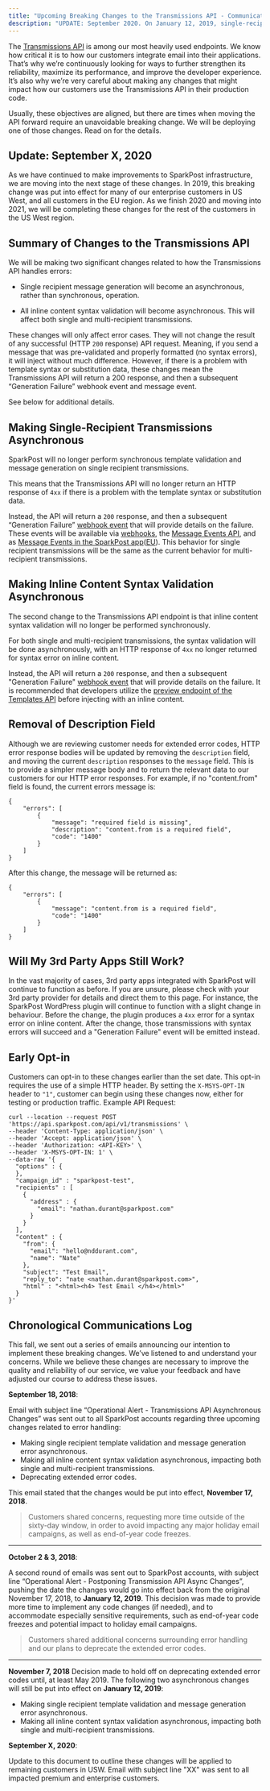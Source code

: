 ```yaml
---
title: "Upcoming Breaking Changes to the Transmissions API - Communications Log"
description: "UPDATE: September 2020. On January 12, 2019, single-recipient transmissions and inline content validation will become asynchronous."
---
```


The [Transmissions API](https://developers.sparkpost.com/api/transmissions/) is among our most heavily used endpoints. We know how critical it is to how our customers integrate email into their applications. That’s why we’re continuously looking for ways to further strengthen its reliability, maximize its performance, and improve the developer experience. It’s also why we’re very careful about making any changes that might impact how our customers use the Transmissions API in their production code.

Usually, these objectives are aligned, but there are times when moving the API forward require an unavoidable breaking change. We will be deploying one of those changes. Read on for the details.

## Update: September X, 2020

As we have continued to make improvements to SparkPost infrastructure, we are moving into the next stage of these changes.  In 2019, this breaking change was put into effect for many of our enterprise customers in US West, and all customers in the EU region.  As we finish 2020 and moving into 2021, we will be completing these changes for the rest of the customers in the US West region.

## Summary of Changes to the Transmissions API

We will be making two significant changes related to how the Transmissions API handles errors:

* Single recipient message generation will become an asynchronous, rather than synchronous, operation.

* All inline content syntax validation will become asynchronous. This will affect both single and multi-recipient transmissions.

These changes will only affect error cases. They will not change the result of any successful (HTTP `200` response) API request. Meaning, if you send a message that was pre-validated and properly formatted (no syntax errors), it will inject without much difference. However, if there is a problem with template syntax or substitution data, these changes mean the Transmissions API will return a 200 response, and then a subsequent “Generation Failure” webhook event and message event.

See below for additional details.

## Making Single-Recipient Transmissions Asynchronous

SparkPost will no longer perform synchronous template validation and message generation on single recipient transmissions.

This means that the Transmissions API will no longer return an HTTP response of `4xx` if there is a problem with the template syntax or substitution data.

Instead, the API will return a `200` response, and then a subsequent “Generation Failure” [webhook event](https://www.sparkpost.com/docs/tech-resources/webhook-event-reference/) that will provide details on the failure. These events will be available via [webhooks](https://www.sparkpost.com/docs/tech-resources/webhook-event-reference/), the [Message Events API](https://www.sparkpost.com/docs/tech-resources/webhook-event-reference/), and as [Message Events in the SparkPost app](https://app.sparkpost.com/reports/message-events)([EU](https://app.eu.sparkpost.com/reports/message-events)). This behavior for single recipient transmissions will be the same as the current behavior for multi-recipient transmissions.

## Making Inline Content Syntax Validation Asynchronous

The second change to the Transmissions API endpoint is that inline content syntax validation will no longer be performed synchronously.

For both single and multi-recipient transmissions, the syntax validation will be done asynchronously, with an HTTP response of `4xx` no longer returned for syntax error on inline content.

Instead, the API will return a `200` response, and then a subsequent "Generation Failure" [webhook event](https://www.sparkpost.com/docs/tech-resources/webhook-event-reference/) that will provide details on the failure. It is recommended that developers utilize the [preview endpoint of the Templates API](https://developers.sparkpost.com/api/templates/#templates-post-preview-a-template) before injecting with an inline content.

## Removal of Description Field

Although we are reviewing customer needs for extended error codes, HTTP error response bodies will be updated by removing the `description` field, and moving the current `description` responses to the `message` field. This is to provide a simpler message body and to return the relevant data to our customers for our HTTP error responses.  For example, if no "content.from" field is found, the current errors message is:

```
{
    "errors": [
        {
            "message": "required field is missing",
            "description": "content.from is a required field",
            "code": "1400"
        }
    ]
}
```

After this change, the message will be returned as:
```
{
    "errors": [
        {
            "message": "content.from is a required field",
            "code": "1400"
        }
    ]
}
```

## Will My 3rd Party Apps Still Work?

In the vast majority of cases, 3rd party apps integrated with SparkPost will continue to function as before. If you are unsure, please check with your 3rd party provider for details and direct them to this page. For instance, the SparkPost WordPress plugin will continue to function with a slight change in behaviour. Before the change, the plugin produces a `4xx` error for a syntax error on inline content. After the change, those transmissions with syntax errors will succeed and a "Generation Failure" event will be emitted instead.

## Early Opt-in

Customers can opt-in to these changes earlier than the set date. This opt-in requires the use of a simple HTTP header.  By setting the `X-MSYS-OPT-IN` header to `"1"`, customer can begin using these changes now, either for testing or production traffic.  Example API Request:
```
curl --location --request POST 'https://api.sparkpost.com/api/v1/transmissions' \
--header 'Content-Type: application/json' \
--header 'Accept: application/json' \
--header 'Authorization: <API-KEY>' \
--header 'X-MSYS-OPT-IN: 1' \
--data-raw '{
  "options" : {
  },
  "campaign_id" : "sparkpost-test",
  "recipients" : [
    {
      "address" : {
        "email": "nathan.durant@sparkpost.com"
      }
    }
  ],
  "content" : {
  	"from": {
      "email": "hello@nddurant.com",
      "name": "Nate"
    },
    "subject": "Test Email",
    "reply_to": "nate <nathan.durant@sparkpost.com>",
    "html" : "<html><h4> Test Email </h4></html>"
  }
}'
```

## Chronological Communications Log

This fall, we sent out a series of emails announcing our intention to implement these breaking changes. We’ve listened to and understand your concerns. While we believe these changes are necessary to improve the quality and reliability of our service, we value your feedback and have adjusted our course to address these issues.

**September 18, 2018**:

Email with subject line “Operational Alert - Transmissions API Asynchronous Changes” was sent out to all SparkPost accounts regarding three upcoming changes related to error handling:


* Making single recipient template validation and message generation error asynchronous.
* Making all inline content syntax validation asynchronous, impacting both single and multi-recipient transmissions.
* Deprecating extended error codes.

This email stated that the changes would be put into effect, **November 17, 2018**.


> Customers shared concerns, requesting more time outside of the sixty-day window, in order to avoid impacting any major holiday email campaigns, as well as end-of-year code freezes.

----

**October 2 & 3, 2018**:

A second round of emails was sent out to SparkPost accounts, with subject line “Operational Alert - Postponing Transmission API Async Changes”, pushing the date the changes would go into effect back from the original November 17, 2018, to **January 12, 2019**. This decision was made to provide more time to implement any code changes (if needed), and to accommodate especially sensitive requirements, such as end-of-year code freezes and potential impact to holiday email campaigns.

> Customers shared additional concerns surrounding error handling and our plans to deprecate the extended error codes.

----

**November 7, 2018**
Decision made to hold off on deprecating extended error codes until, at least May 2019. The following two asynchronous changes will still be put into effect on **January 12, 2019**:

* Making single recipient template validation and message generation error asynchronous.
* Making all inline content syntax validation asynchronous, impacting both single and multi-recipient transmissions.

**September X, 2020**:

Update to this document to outline these changes will be applied to remaining customers in USW.  Email with subject line "XX" was sent to all impacted premium and enterprise customers.
